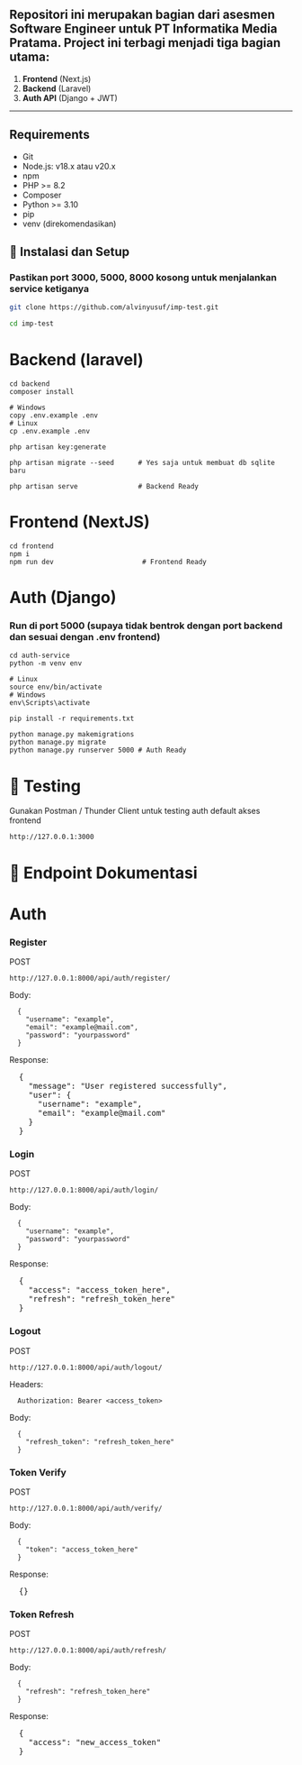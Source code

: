 ## Repositori ini merupakan bagian dari asesmen Software Engineer untuk PT Informatika Media Pratama. Project ini terbagi menjadi tiga bagian utama:

1. **Frontend** (Next.js)
2. **Backend** (Laravel)
3. **Auth API** (Django + JWT)

---

## Requirements
- Git
- Node.js: v18.x atau v20.x
- npm
- PHP >= 8.2
- Composer
- Python >= 3.10
- pip
- venv (direkomendasikan)

## 🔧 Instalasi dan Setup

### Pastikan port 3000, 5000, 8000 kosong untuk menjalankan service ketiganya

```bash
git clone https://github.com/alvinyusuf/imp-test.git

cd imp-test

```

# Backend (laravel)
```
cd backend
composer install

# Windows
copy .env.example .env
# Linux
cp .env.example .env

php artisan key:generate

php artisan migrate --seed      # Yes saja untuk membuat db sqlite baru

php artisan serve               # Backend Ready 
```

# Frontend (NextJS)
```
cd frontend
npm i
npm run dev                      # Frontend Ready
```

# Auth (Django)
### Run di port 5000 (supaya tidak bentrok dengan port backend dan sesuai dengan .env frontend)
```
cd auth-service
python -m venv env

# Linux
source env/bin/activate
# Windows 
env\Scripts\activate

pip install -r requirements.txt

python manage.py makemigrations
python manage.py migrate
python manage.py runserver 5000 # Auth Ready
```


# 🧪 Testing
Gunakan Postman / Thunder Client untuk testing auth
default akses frontend
```
http://127.0.0.1:3000
```

# 🚀 Endpoint Dokumentasi

# Auth
### Register
POST
```
http://127.0.0.1:8000/api/auth/register/
```

Body:
```
  {
    "username": "example",
    "email": "example@mail.com",
    "password": "yourpassword"
  }
```

Response:
<pre>
  {
    "message": "User registered successfully",
    "user": {
      "username": "example",
      "email": "example@mail.com"
    }
  }
</pre>

### Login
POST
```
http://127.0.0.1:8000/api/auth/login/
```

Body:
```  
  { 
    "username": "example",
    "password": "yourpassword"
  }
```

Response:
<pre>
  {
    "access": "access_token_here",
    "refresh": "refresh_token_here"
  }
</pre>

### Logout
POST
```
http://127.0.0.1:8000/api/auth/logout/
```

Headers:
```
  Authorization: Bearer <access_token>
```

Body:
```
  {
    "refresh_token": "refresh_token_here"
  }
```

### Token Verify
POST
```
http://127.0.0.1:8000/api/auth/verify/
```

Body:
```
  {
    "token": "access_token_here"
  }
```

Response:
<pre>
  {}
</pre>

### Token Refresh
POST
```
http://127.0.0.1:8000/api/auth/refresh/
```

Body:
```
  {
    "refresh": "refresh_token_here"
  }
```

Response:
<pre>
  {
    "access": "new_access_token"
  }
</pre>
